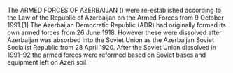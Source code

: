 The ARMED FORCES OF AZERBAIJAN () were re-established according to the Law of the Republic of Azerbaijan on the Armed Forces from 9 October 1991.[1] The Azerbaijan Democratic Republic (ADR) had originally formed its own armed forces from 26 June 1918. However these were dissolved after Azerbaijan was absorbed into the Soviet Union as the Azerbaijan Soviet Socialist Republic from 28 April 1920. After the Soviet Union dissolved in 1991–92 the armed forces were reformed based on Soviet bases and equipment left on Azeri soil.
